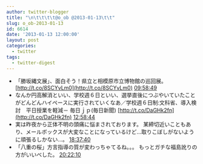 ```yaml
---
author: twitter-blogger
title: "\n\t\t\t\t@o_ob @2013-01-13\t\t"
slug: o_ob-2013-01-13
id: 6614
date: '2013-01-13 12:00:00'
layout: post
categories:
  - twitter
tags:
  - twitter-digest
---
```


*   「勝坂縄文展」、面白そう！県立と相模原市立博物館の巡回展。 [http://t.co/8SCYvLm0](http://t.co/8SCYvLm0) [09:58:49](http://twitter.com/o_ob/statuses/290261587535753217)
*   なんか円高解消といい、学校週６日といい、選挙直後につぶやいていたことがどんどんハイペースに実行されていくなあ／学校週６日制:文科省、導入検討　平日授業を軽減－ 毎日ｊｐ(毎日新聞) [http://t.co/DaGHk2fn](http://t.co/DaGHk2fn) [12:58:44](http://twitter.com/o_ob/statuses/290306863994650624)
*   実は昨夜から正体不明の頭痛に悩まされております。 某締切近いこともあり、メールボックスが大変なことになっているけど…取りこぼしがないように頑張るしかない…。 [18:37:40](http://twitter.com/o_ob/statuses/290392158630989825)
*   「八重の桜」方言指導の質が変わっちゃてるね。。。 もっとガチな福島訛りの方がいいべした。 [20:22:10](http://twitter.com/o_ob/statuses/290418457588162562)
